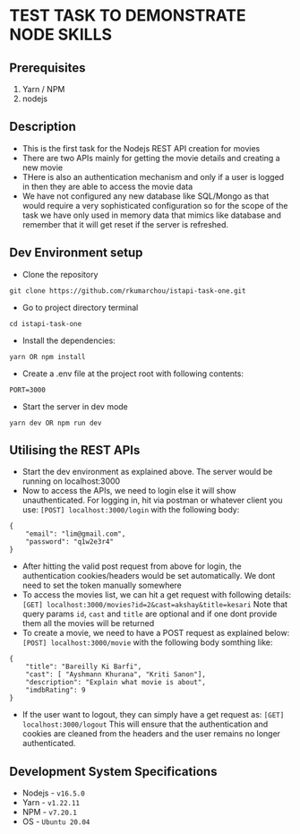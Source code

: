 # TEST TASK TO DEMONSTRATE NODE SKILLS

## Prerequisites

1) Yarn / NPM 
2) nodejs

## Description
 * This is the first task for the Nodejs REST API creation for movies
 * There are two APIs mainly for getting the movie details and creating a new movie
 * THere is also an authentication mechanism and only if a user is logged in then they are able to access the movie data
 * We have not configured any new database like SQL/Mongo as that would require a very sophisticated configuration so for the scope of the task we have only used in memory data that mimics like database and remember that it will get reset if the server is refreshed.

## Dev Environment setup

 * Clone the repository
```
git clone https://github.com/rkumarchou/istapi-task-one.git
```
 * Go to project directory terminal 
```
cd istapi-task-one
```
 * Install the dependencies:
```
yarn OR npm install
```
 * Create a .env file at the project root with following contents:
```
PORT=3000
```

 * Start the server in dev mode
```
yarn dev OR npm run dev
```

## Utilising the REST APIs
 * Start the dev environment as explained above. The server would be running on localhost:3000
 * Now to access the APIs, we need to login else it will show unauthenticated. For logging in, hit via postman or whatever client you use: 
  `[POST] localhost:3000/login` with the following body:
```
{
    "email": "lim@gmail.com",
    "password": "q1w2e3r4"
}
```
 * After hitting the valid post request from above for login, the authentication cookies/headers would be set automatically. We dont need to set the token manually somewhere
 * To access the movies list, we can hit a get request with following details:
  `[GET] localhost:3000/movies?id=2&cast=akshay&title=kesari`
  Note that query params `id`, `cast` and `title` are optional and if one dont provide them all the movies will be returned
 * To create a movie, we need to have a POST request as explained below:
  `[POST] localhost:3000/movie` with the following body somthing like:
```
{
    "title": "Bareilly Ki Barfi",
    "cast": [ "Ayshmann Khurana", "Kriti Sanon"],
    "description": "Explain what movie is about",
    "imdbRating": 9
}
```
 * If the user want to logout, they can simply have a get request as: 
 `[GET] localhost:3000/logout`
 This will ensure that the authentication and cookies are cleaned from the headers and the user remains no longer authenticated.

 ## Development System Specifications
 * Nodejs - `v16.5.0`
 * Yarn - `v1.22.11`
 * NPM - `v7.20.1`
 * OS - `Ubuntu 20.04`



